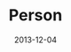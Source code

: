 ---
title: "Person"
img: people/profile.webp
collection: people
date: 2013-12-04
type: Undergraduate
---